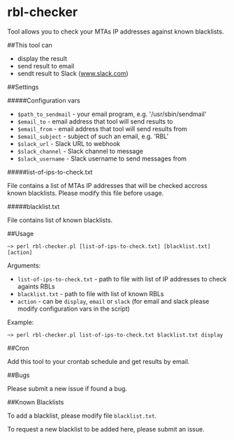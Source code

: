 rbl-checker
===========

Tool allows you to check your MTAs IP addresses against known blacklists.

##This tool can

- display the result
- send result to email
- sendt result to Slack (www.slack.com)

##Settings

#####Configuration vars

- `$path_to_sendmail` - your email program, e.g. '/usr/sbin/sendmail'
- `$email_to` - email address that tool will send results to
- `$email_from` - email address that tool will send results from
- `$email_subject` - subject of such an email, e.g. 'RBL'
- `$slack_url` - Slack URL to webhook
- `$slack_channel` - Slack channel to message
- `$slack_username` - Slack username to send messages from

#####list-of-ips-to-check.txt

File contains a list of MTAs IP addresses that will be checked accross known blacklists. Please modify this file before usage.

#####blacklist.txt

File contains list of known blacklists.

##Usage

`~> perl rbl-checker.pl [list-of-ips-to-check.txt] [blacklist.txt] [action]`

Arguments:

- `list-of-ips-to-check.txt` - path to file with list of IP addresses to check againts RBLs
- `blacklist.txt` - path to file with list of known RBLs
- `action` - can be `display`, `email` or `slack` (for email and slack please modify configuration vars in the script)

Example:

`~> perl rbl-checker.pl list-of-ips-to-check.txt blacklist.txt display`

##Cron

Add this tool to your crontab schedule and get results by email.

##Bugs

Please submit a new issue if found a bug.

##Known Blacklists

To add a blacklist, please modify file `blacklist.txt`.

To request a new blacklist to be added here, please submit an issue.
